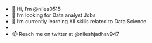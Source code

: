 - 👋 Hi, I’m @niles0515
- 👀 I’m looking for Data analyst Jobs
- 🌱 I’m currently learning All skills related to Data Science
- 
- 📫 Reach me on twitter at @nileshjadhav947


